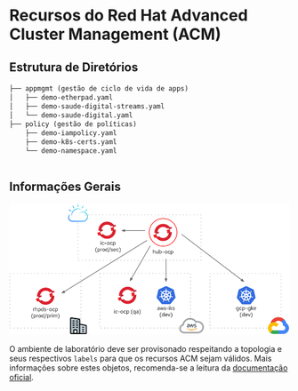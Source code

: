 # Recursos do Red Hat Advanced Cluster Management (ACM)

## Estrutura de Diretórios

```
├── appmgmt (gestão de ciclo de vida de apps)
│   ├── demo-etherpad.yaml
│   ├── demo-saude-digital-streams.yaml
│   └── demo-saude-digital.yaml
├── policy (gestão de políticas)
    ├── demo-iampolicy.yaml
    ├── demo-k8s-certs.yaml
    └── demo-namespace.yaml
   
```

## Informações Gerais

![](cluster_topology.png)

O ambiente de laboratório deve ser provisonado respeitando a topologia e seus respectivos `labels` para que os recursos ACM sejam válidos. Mais informações sobre estes objetos, recomenda-se a leitura da [documentação oficial](https://github.com/open-cluster-management/rhacm-docs).